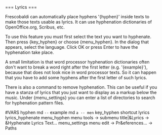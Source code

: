 === Lyrics ===
    
Frescobaldi can automatically place hyphens '{hyphen}' inside texts to make
those texts usable as lyrics.
It can use hyphenation dictionaries of OpenOffice.org, Scribus, etc.

To use this feature you must first select the text you want to hyphenate. Then
press {key_hyphen} or choose {menu_hyphen}.
In the dialog that appears, select the language.
Click OK or press Enter to have the hyphenation take place. 

A small limitation is that word processor hyphenation dictionaries often don't
want to break a word right after the first letter (e.g. '{example}'), because that
does not look nice in word processor texts. So it can happen that you
have to add some hyphens after the first letter of such lyrics. 

There is also a command to remove hyphenation. This can be useful if you have a
stanza of lyrics that you just want to display as a markup below the music.
Under {menu_settings} you can enter a list of directories to search for
hyphenation pattern files.

#VARS
hyphen md ` -- `
example md `a -- men`
key_hyphen shortcut lyrics lyrics_hyphenate
menu_hyphen menu tools -> submenu title|&Lyrics -> &Hyphenate Lyrics Text...
menu_settings menu edit -> Pr&eferences... -> Paths



